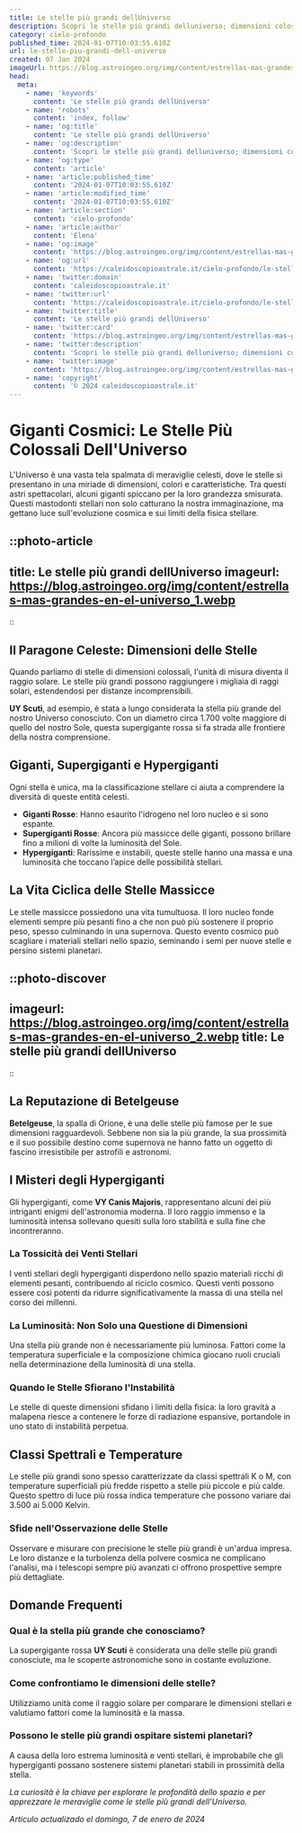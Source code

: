 ```yaml
---
title: Le stelle più grandi dellUniverso
description: Scopri le stelle più grandi delluniverso; dimensioni colossali e meraviglie celesti svelate. Leggi larticolo ora per viaggiare tra giganti cosmici!
category: cielo-profondo
published_time: 2024-01-07T10:03:55.610Z
url: le-stelle-piu-grandi-dell-universo
created: 07 Jan 2024
imageUrl: https://blog.astroingeo.org/img/content/estrellas-mas-grandes-en-el-universo_1.webp
head:
  meta:
    - name: 'keywords'
      content: 'Le stelle più grandi dellUniverso'
    - name: 'robots'
      content: 'index, follow'
    - name: 'og:title'
      content: 'Le stelle più grandi dellUniverso'
    - name: 'og:description'
      content: 'Scopri le stelle più grandi delluniverso; dimensioni colossali e meraviglie celesti svelate. Leggi larticolo ora per viaggiare tra giganti cosmici!'
    - name: 'og:type'
      content: 'article'
    - name: 'article:published_time'
      content: '2024-01-07T10:03:55.610Z'
    - name: 'article:modified_time'
      content: '2024-01-07T10:03:55.610Z'
    - name: 'article:section'
      content: 'cielo-profondo'
    - name: 'article:author'
      content: 'Elena'
    - name: 'og:image'
      content: 'https://blog.astroingeo.org/img/content/estrellas-mas-grandes-en-el-universo_1.webp'
    - name: 'og:url'
      content: 'https://caleidoscopioastrale.it/cielo-profondo/le-stelle-piu-grandi-dell-universo'
    - name: 'twitter:domain'
      content: 'caleidoscopioastrale.it'
    - name: 'twitter:url'
      content: 'https://caleidoscopioastrale.it/cielo-profondo/le-stelle-piu-grandi-dell-universo'
    - name: 'twitter:title'
      content: 'Le stelle più grandi dellUniverso'
    - name: 'twitter:card'
      content: 'https://blog.astroingeo.org/img/content/estrellas-mas-grandes-en-el-universo_1.webp'
    - name: 'twitter:description'
      content: 'Scopri le stelle più grandi delluniverso; dimensioni colossali e meraviglie celesti svelate. Leggi larticolo ora per viaggiare tra giganti cosmici!'
    - name: 'twitter:image'
      content: 'https://blog.astroingeo.org/img/content/estrellas-mas-grandes-en-el-universo_1.webp'
    - name: 'copyright'
      content: '© 2024 caleidoscopioastrale.it'
---
```

# Giganti Cosmici: Le Stelle Più Colossali Dell'Universo

L'Universo è una vasta tela spalmata di meraviglie celesti, dove le stelle si presentano in una miriade di dimensioni, colori e caratteristiche. Tra questi astri spettacolari, alcuni giganti spiccano per la loro grandezza smisurata. Questi mastodonti stellari non solo catturano la nostra immaginazione, ma gettano luce sull'evoluzione cosmica e sui limiti della fisica stellare.

::photo-article
---
title: Le stelle più grandi dellUniverso
imageurl: https://blog.astroingeo.org/img/content/estrellas-mas-grandes-en-el-universo_1.webp
---
::

## Il Paragone Celeste: Dimensioni delle Stelle

Quando parliamo di stelle di dimensioni colossali, l'unità di misura diventa il raggio solare. Le stelle più grandi possono raggiungere i migliaia di raggi solari, estendendosi per distanze incomprensibili. 

**UY Scuti**, ad esempio, è stata a lungo considerata la stella più grande del nostro Universo conosciuto. Con un diametro circa 1.700 volte maggiore di quello del nostro Sole, questa supergigante rossa si fa strada alle frontiere della nostra comprensione.

## Giganti, Supergiganti e Hypergiganti

Ogni stella è unica, ma la classificazione stellare ci aiuta a comprendere la diversità di queste entità celesti.

- **Giganti Rosse**: Hanno esaurito l'idrogeno nel loro nucleo e si sono espante.
- **Supergiganti Rosse**: Ancora più massicce delle giganti, possono brillare fino a milioni di volte la luminosità del Sole.
- **Hypergiganti**: Rarissime e instabili, queste stelle hanno una massa e una luminosità che toccano l’apice delle possibilità stellari.

## La Vita Ciclica delle Stelle Massicce

Le stelle massicce possiedono una vita tumultuosa. Il loro nucleo fonde elementi sempre più pesanti fino a che non può più sostenere il proprio peso, spesso culminando in una supernova. Questo evento cosmico può scagliare i materiali stellari nello spazio, seminando i semi per nuove stelle e persino sistemi planetari.


::photo-discover
---
imageurl: https://blog.astroingeo.org/img/content/estrellas-mas-grandes-en-el-universo_2.webp
title: Le stelle più grandi dellUniverso
---
::

## La Reputazione di Betelgeuse

**Betelgeuse**, la spalla di Orione, è una delle stelle più famose per le sue dimensioni ragguardevoli. Sebbene non sia la più grande, la sua prossimità e il suo possibile destino come supernova ne hanno fatto un oggetto di fascino irresistibile per astrofili e astronomi.

## I Misteri degli Hypergiganti

Gli hypergiganti, come **VY Canis Majoris**, rappresentano alcuni dei più intriganti enigmi dell'astronomia moderna. Il loro raggio immenso e la luminosità intensa sollevano quesiti sulla loro stabilità e sulla fine che incontreranno.

### La Tossicità dei Venti Stellari

I venti stellari degli hypergiganti disperdono nello spazio materiali ricchi di elementi pesanti, contribuendo al riciclo cosmico. Questi venti possono essere così potenti da ridurre significativamente la massa di una stella nel corso dei millenni.

### La Luminosità: Non Solo una Questione di Dimensioni

Una stella più grande non è necessariamente più luminosa. Fattori come la temperatura superficiale e la composizione chimica giocano ruoli cruciali nella determinazione della luminosità di una stella.

### Quando le Stelle Sfiorano l'Instabilità

Le stelle di queste dimensioni sfidano i limiti della fisica: la loro gravità a malapena riesce a contenere le forze di radiazione espansive, portandole in uno stato di instabilità perpetua.

## Classi Spettrali e Temperature

Le stelle più grandi sono spesso caratterizzate da classi spettrali K o M, con temperature superficiali più fredde rispetto a stelle più piccole e più calde. Questo spettro di luce più rossa indica temperature che possono variare dai 3.500 ai 5.000 Kelvin.

### Sfide nell'Osservazione delle Stelle

Osservare e misurare con precisione le stelle più grandi è un'ardua impresa. Le loro distanze e la turbolenza della polvere cosmica ne complicano l'analisi, ma i telescopi sempre più avanzati ci offrono prospettive sempre più dettagliate.

## Domande Frequenti

### Qual è la stella più grande che conosciamo?
La supergigante rossa **UY Scuti** è considerata una delle stelle più grandi conosciute, ma le scoperte astronomiche sono in costante evoluzione.

### Come confrontiamo le dimensioni delle stelle?
Utilizziamo unità come il raggio solare per comparare le dimensioni stellari e valutiamo fattori come la luminosità e la massa.

### Possono le stelle più grandi ospitare sistemi planetari?
A causa della loro estrema luminosità e venti stellari, è improbabile che gli hypergiganti possano sostenere sistemi planetari stabili in prossimità della stella.

*La curiosità è la chiave per esplorare le profondità dello spazio e per apprezzare le meraviglie come le stelle più grandi dell'Universo.*

_Artículo actualizado el domingo, 7 de enero de 2024_